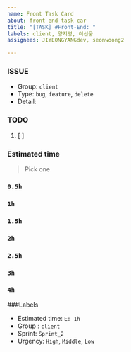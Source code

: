 ```yaml
---
name: Front Task Card
about: front end task car
title: "[TASK] #Front-End: "
labels: client, 양지영, 이선웅
assignees: JIYEONGYANGdev, seonwoong2

---
```


### ISSUE
- Group: `client`
- Type: `bug`, `feature`, `delete`
- Detail: 

### TODO
1. [ ] 

### Estimated time
> Pick one
### `0.5h`
### `1h`
### `1.5h`
### `2h`
### `2.5h`
### `3h`
### `4h`

###Labels
* Estimated time: `E: 1h`
* Group : `client`
* Sprint: `Sprint_2`
* Urgency: `High`, `Middle`, `Low`
